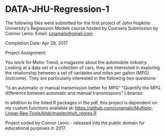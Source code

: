 # DATA-JHU-Regression-1
The following files were submitted for the first project of John Hopkins University's Regression Models  course hosted by Coursera
Submission by Connor Lenio. Email: cojamalo@gmail.com

Completion Date: Apr 28, 2017

Project Assignment:

You work for Motor Trend, a magazine about the automobile industry. Looking at a data set of a collection of cars, they are interested in exploring the relationship between a set of variables and miles per gallon (MPG) (outcome). They are particularly interested in the following two questions:

“Is an automatic or manual transmission better for MPG”
"Quantify the MPG difference between automatic and manual transmissions"
Libraries:

In addition to the listed R packages in the pdf, this project is dependent on my custom functions available at: https://github.com/cojamalo/Multiple-Linear-Reg-Tools/blob/master/mult_regres.R

Project coded by Connor Lenio - released into the public domain for educational purposes in 2017.
